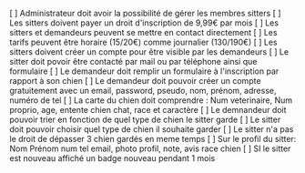 [ ] Administrateur doit avoir la possibilité de gérer les membres sitters
[ ] Les sitters doivent payer un droit d'inscription de 9,99€ par mois
[ ] Les sitters et demandeurs peuvent se mettre en contact directement
[ ] Les tarifs peuvent être horaire (15/20€) comme journalier (130/190€)
[ ] Les sitters doivent créer un compte pour être visible par les demandeurs 
[ ] Le sitter doit povoir être contacté par mail ou par téléphone ainsi que formulaire
[ ] Le demandeur doit remplir un formulaire à l'inscription par rapport à son chien
[ ] Le demandeur doit pouvoir créer un compte gratuitement avec un email, password, pseudo, nom, prénom, adresse, numéro de tel
[ ] La carte du chien doit comprendre : Num veterinaire, Num proprio, age, entente chien chat, race et caractère
[ ] Le demnandeur doit pouvoir trier en fonction de quel type de chien le sitter garde
[ ] Le sitter doit pouvoir choisir quel type de chien il souhaite garder
[ ] Le sitter n'a pas le droit de dépasser 3 chien gardés en meme temps
[ ] Sur le profil du sitter: Nom Prénom num tel email, photo profil, note, avis race chien
[ ] SI le sitter est nouveau affiché un badge nouveau pendant 1 mois 